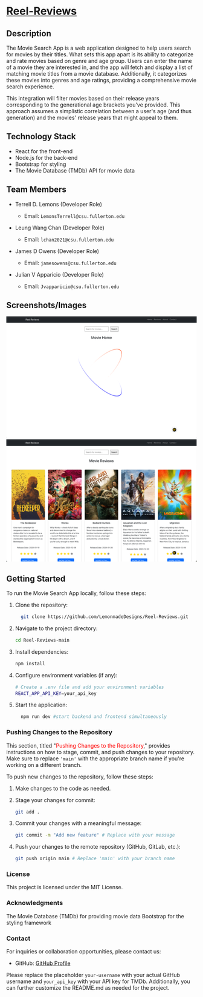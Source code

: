# [Reel-Reviews](https://reelreviews.info/)

## Description

The Movie Search App is a web application designed to help users search for movies by their titles. What sets this app apart is its ability to categorize and rate movies based on genre and age group. Users can enter the name of a movie they are interested in, and the app will fetch and display a list of matching movie titles from a movie database. Additionally, it categorizes these movies into genres and age ratings, providing a comprehensive movie search experience.

This integration will filter movies based on their release years corresponding to the generational age brackets you've provided. This approach assumes a simplistic correlation between a user's age (and thus generation) and the movies' release years that might appeal to them.

## Technology Stack

- React for the front-end
- Node.js for the back-end
- Bootstrap for styling
- The Movie Database (TMDb) API for movie data

## Team Members

- Terrell D. Lemons (Developer Role)

  - Email: `LemonsTerrell@csu.fullerton.edu`

- Leung Wang Chan (Developer Role)

  - Email: `lchan2021@csu.fullerton.edu`

- James D Owens (Developer Role)

  - Email: `jamesowens@csu.fullerton.edu`

- Julian V Apparicio (Developer Role)
  - Email: `Jvapparicio@csu.fullerton.edu`

## Screenshots/Images

![Screenshot 1](./client/src/Components/Placeholders/pl_images/Screenshot-1.png)
![Screenshot 2](./client/src/Components/Placeholders/pl_images/Screenshot-2.png)

## Getting Started

To run the Movie Search App locally, follow these steps:

1. Clone the repository:

   ```bash
     git clone https://github.com/LemonmadeDesigns/Reel-Reviews.git
   ```

2. Navigate to the project directory:

   ```bash
   cd Reel-Reviews-main
   ```

3. Install dependencies:

   ```bash
   npm install
   ```

4. Configure environment variables (if any):

   ```bash
   # Create a .env file and add your environment variables
   REACT_APP_API_KEY=your_api_key
   ```

5. Start the application:

   ```bash
     npm run dev #start backend and frontend simultaneously
   ```

### Pushing Changes to the Repository

This section, titled "<span style="color: red">Pushing Changes to the Repository</span>," provides instructions on how to stage, commit, and push changes to your repository. Make sure to replace `'main'` with the appropriate branch name if you're working on a different branch.

To push new changes to the repository, follow these steps:

1. Make changes to the code as needed.

2. Stage your changes for commit:

   ```bash
   git add .
   ```

3. Commit your changes with a meaningful message:

   ```bash
   git commit -m "Add new feature" # Replace with your message
   ```

4. Push your changes to the remote repository (GitHub, GitLab, etc.):

   ```bash
   git push origin main # Replace 'main' with your branch name
   ```

### License

This project is licensed under the MIT License.

### Acknowledgments

The Movie Database (TMDb) for providing movie data
Bootstrap for the styling framework

### Contact

For inquiries or collaboration opportunities, please contact us:

- GitHub: [GitHub Profile](https://github.com/LemonmadeDesigns/Reel-Reviews)

Please replace the placeholder `your-username` with your actual GitHub username and `your_api_key` with your API key for TMDb. Additionally, you can further customize the README.md as needed for the project.
